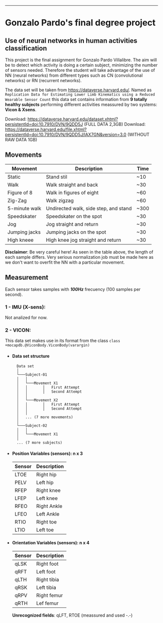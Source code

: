 -----------------------------------------

# Gonzalo Pardo's final degree project

## Use of neural networks in human activities classification

This project is the final assignment for Gonzalo Pardo Villalibre. The aim will be to detect which activity is doing a certain subject, minimizing the number of sensors needed. Therefore the student will take advantage of the use of NN (neural networks) from different types such as CN (convolutional networks) or RN (recurrent networks).

The data set will be taken from https://dataverse.harvard.edu/. Named as `Replication Data for Estimating Lower Limb Kinematics using a Reduced Wearable Sensor Count` this data set contains information from **9 totally healthy subjects** performing different activities meassured by two systems: **Vicon & Xsens**.

Download: https://dataverse.harvard.edu/dataset.xhtml?persistentId=doi:10.7910/DVN/9QDD5J (FULL DATA 2,3GB)
Download: https://dataverse.harvard.edu/file.xhtml?persistentId=doi:10.7910/DVN/9QDD5J/IAX7GN&version=3.0 (WITHOUT RAW DATA 1GB)

## Movements

| Movement          | Description                               | Time  |
|---                |---                                        |---    |
| Static            | Stand stil                                | ~10   |
| Walk              | Walk straight and back                    | ~30   | 
| Figure of 8       | Walk in figures of eight                  | ~60   |
| Zig-Zag           | Walk zigzag                               | ~60   |
| 5-minute walk     | Undirected walk, side step, and stand     | ~300  |
| Speedskater       | Speedskater on the spot                   | ~30   |
| Jog               | Jog straight and return                   | ~30   |
| Jumping jacks     | Jumping jacks on the spot                 | ~30   |
| High kneee        | High knee jog straight and return         | ~30   |

**Disclaimer**: Be very careful here! As seen in the table above, the length of each sample differs. Very serious normalization job must be made here as we don't want to overfit the NN with a particular movement. 

## Measurement

Each sensor takes samples with ***100Hz*** frecuency (100 samples per second). 

### 1 - IMU (X-sens):

Not analized for now.

### 2 - VICON: 

This data set makes use in its format from the class `class +mocapdb.@ViconBody.ViconBody(varargin)`
* #### Data set structure

        Data set
        │
        └───Subject-01
        │   │
        │   └───Movement X1
        │   │       │   First Attempt
        │   │       │   Second Attempt
        │   │
        │   └───Movement X2
        │   │       │   First Attempt
        │   │       │   Second Attempt
        │   │ 
        │   ... (7 more movements)
        │   
        └───Subject-02
        │   │
        │   └───Movement X1
        │   
        ... (7 more subjects)
    

 + #### Position Variables (sensors): n x 3

    | Sensor    | Description   |
    |---        |---            |
    |  LTOE     | Right hip     | 
    |  PELV     | Left hip      |
    |  RFEP     | Right knee    |
    |  LFEP     | Left knee     |
    |  RFEO     | Right Ankle   | 
    |  LFEO     | Left Ankle    | 
    |  RTIO     | Right toe     | 
    |  LTIO     | Left toe      |

* #### Orientation Variables (sensors):  n x 4 

    | Sensor    | Description       |
    |---        |---                |
    |  qLSK     | Right foot        | 
    |  qRFT     | Left foot         |
    |  qLTH     | Right tibia       |
    |  qRSK     | Left tibia        |
    |  qRPV     | Right femur       | 
    |  qRTH     | Lef femur         | 
    
    **Unrecognized fields**: qLFT, RTOE (meassured and used -.-)
